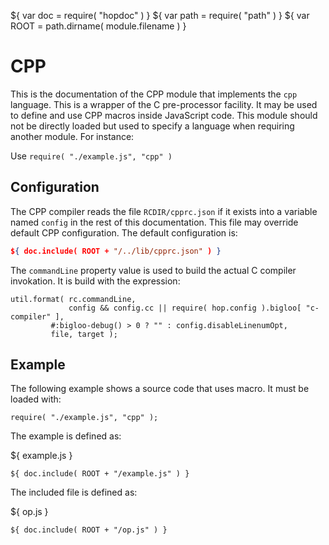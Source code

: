 ${ var doc = require( "hopdoc" ) }
${ var path = require( "path" ) }
${ var ROOT = path.dirname( module.filename ) }

CPP
===

This is the documentation of the CPP module that implements the `cpp`
language. This is a wrapper of the C pre-processor facility. It may be used
to define and use CPP macros inside JavaScript code. This module should
not be directly loaded but used to specify a language when requiring another
module. For instance:

Use `require( "./example.js", "cpp" )`


Configuration
-------------

The CPP compiler reads the file `RCDIR/cpprc.json` if it exists into a
variable named `config` in the rest of this documentation. This file
may override default CPP configuration. The default configuration is:

```json
${ doc.include( ROOT + "/../lib/cpprc.json" ) }
```

The `commandLine` property value is used to build the actual C compiler
invokation. It is build with the expression:

```hopscript
util.format( rc.commandLine,
             config && config.cc || require( hop.config ).bigloo[ "c-compiler" ],
	     #:bigloo-debug() > 0 ? "" : config.disableLinenumOpt,
	     file, target );
```

Example
-------

The following example shows a source code that uses macro. It must
be loaded with:

```hopscript
require( "./example.js", "cpp" );
```

The example is defined as:

${ <span class="label label-info">example.js</span> }

```hopscript
${ doc.include( ROOT + "/example.js" ) }
```

The included file is defined as:

${ <span class="label label-info">op.js</span> }

```hopscript
${ doc.include( ROOT + "/op.js" ) }
```


